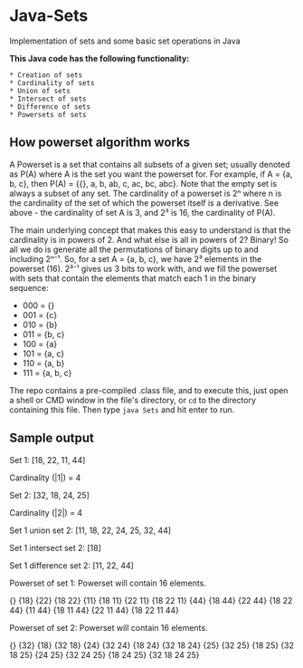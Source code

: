 # Java-Sets
Implementation of sets and some basic set operations in Java

**This Java code has the following functionality:**

    * Creation of sets
    * Cardinality of sets
    * Union of sets
    * Intersect of sets
    * Difference of sets
    * Powersets of sets



## How powerset algorithm works ##
A Powerset is a set that contains all subsets of a given set; usually denoted as P(A) where A is the set you want the powerset for.
For example, if A = {a, b, c}, then P(A) = {{}, a, b, ab, c, ac, bc, abc}. Note that the empty set is always a subset of any set.
The cardinality of a powerset is 2ⁿ where n is the cardinality of the set of which the powerset itself is a derivative. See above - the cardinality of set A is 3, and 2³ is 16, the cardinality of P(A). 

The main underlying concept that makes this easy to understand is that the cardinality is in powers of 2. And what else is all in powers of 2? Binary! So all we do is generate all the permutations of binary digits up to and including 2ⁿ⁻¹. So, for a set A = {a, b, c}, we have 2³ elements in the powerset (16). 2³⁻¹ gives us 3 bits to work with, and we fill the powerset with sets that contain the elements that match each 1 in the binary sequence: 
* 000 = {}
* 001 = {c}
* 010 = {b}
* 011 = {b, c}
* 100 = {a}
* 101 = {a, c}
* 110 = {a, b}
* 111 = {a, b, c}

The repo contains a pre-compiled .class file, and to execute this, just open a shell or CMD window in the file's directory, or `cd` to the directory containing this file. 
Then type `java Sets` and hit enter to run.

## Sample output ## 
Set 1: [18, 22, 11, 44]

Cardinality (|1|) = 4

Set 2: [32, 18, 24, 25]

Cardinality (|2|) = 4

Set 1 union set 2: [11, 18, 22, 24, 25, 32, 44]


Set 1 intersect set 2: [18]


Set 1 difference set 2: [11, 22, 44]


Powerset of set 1: Powerset will contain 16 elements.

{}
{18}
{22}
{18 22}
{11}
{18 11}
{22 11}
{18 22 11}
{44}
{18 44}
{22 44}
{18 22 44}
{11 44}
{18 11 44}
{22 11 44}
{18 22 11 44}

Powerset of set 2: Powerset will contain 16 elements.

{}
{32}
{18}
{32 18}
{24}
{32 24}
{18 24}
{32 18 24}
{25}
{32 25}
{18 25}
{32 18 25}
{24 25}
{32 24 25}
{18 24 25}
{32 18 24 25}
